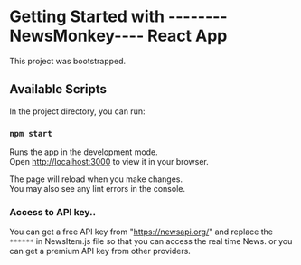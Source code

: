 
# Getting Started with --------NewsMonkey---- React App

This project was bootstrapped.

## Available Scripts

In the project directory, you can run:

### `npm start`

Runs the app in the development mode.\
Open [http://localhost:3000](http://localhost:3000) to view it in your browser.

The page will reload when you make changes.\
You may also see any lint errors in the console.

### Access to API key..

You can get a free API key from "https://newsapi.org/" and replace the `******` in NewsItem.js file so that you can access the real time News.
or you can get a premium API key from other providers.


